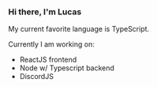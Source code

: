 ### Hi there, I'm Lucas

My current favorite language is TypeScript.

Currently I am working on:
- ReactJS frontend
- Node w/ Typescript backend
- DiscordJS

<!--![GitHub stats](https://github-readme-stats.vercel.app/api?username=lsedberg&show_icons=true&theme=tokyonight)-->

<!-- ![Top Langs](https://github-readme-stats.vercel.app/api/top-langs/?username=lsedberg&theme=tokyonight) -->

<!--
**lsedberg/lsedberg** is a ✨ _special_ ✨ repository because its `README.md` (this file) appears on your GitHub profile.

Here are some ideas to get you started:

- 🔭 I’m currently working on ...
- 🌱 I’m currently learning ...
- 👯 I’m looking to collaborate on ...
- 🤔 I’m looking for help with ...
- 💬 Ask me about ...
- 📫 How to reach me: ...
- 😄 Pronouns: ...
- ⚡ Fun fact: ...
-->
